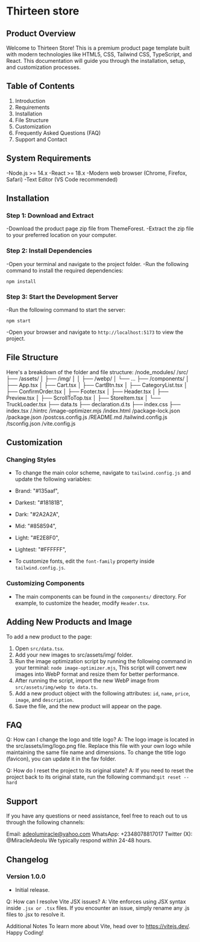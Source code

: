 # Thirteen store

## Product Overview

Welcome to Thirteen Store! This is a premium product page template built with modern technologies like
HTML5, CSS, Tailwind CSS, TypeScript, and React. This documentation will guide you through the installation,
setup, and customization processes.

## Table of Contents

1. Introduction
2. Requirements
3. Installation
4. File Structure
5. Customization
6. Frequently Asked Questions (FAQ)
7. Support and Contact

## System Requirements

-Node.js >= 14.x
-React >= 18.x
-Modern web browser (Chrome, Firefox, Safari)
-Text Editor (VS Code recommended)

## Installation

### Step 1: Download and Extract

-Download the product page zip file from ThemeForest.
-Extract the zip file to your preferred location on your computer.

### Step 2: Install Dependencies

-Open your terminal and navigate to the project folder.
-Run the following command to install the required dependencies:

  ```
  npm install
  ```

### Step 3: Start the Development Server

-Run the following command to start the server:

  ```
  npm start
  ```

-Open your browser and navigate to `http://localhost:5173` to view the project.

## File Structure

Here's a breakdown of the folder and file structure:
/node_modules/
/src/
  ├── /assets/
  │   ├── /img/
  │   │   ├── /webp/
  │   └── ...
  ├── /components/
  │   ├── App.tsx
  │   ├── Cart.tsx
  │   ├── CartBtn.tsx
  │   ├── CategoryList.tsx
  │   ├── ConfirmOrder.tsx
  │   ├── Footer.tsx
  │   ├── Header.tsx
  │   ├── Preview.tsx
  │   ├── ScrollToTop.tsx
  │   ├── StoreItem.tsx
  │   └── TruckLoader.tsx
  ├── data.ts
  ├── declaration.d.ts
  ├── index.css
  ├── index.tsx
/.hintrc
/image-optimizer.mjs
/index.html
/package-lock.json
/package.json
/postcss.config.js
/README.md
/tailwind.config.js
/tsconfig.json
/vite.config.js

## Customization

### Changing Styles

- To change the main color scheme, navigate to `tailwind.config.js` and update the following variables:
- Brand: "#135aaf",
- Darkest: "#18181B",
- Dark: "#2A2A2A",
- Mid: "#858594",
- Light: "#E2E8F0",
- Lightest: "#FFFFFF",

- To customize fonts, edit the `font-family` property inside `tailwind.config.js`.

### Customizing Components

- The main components can be found in the `components/` directory. For example, to customize the header, modify `Header.tsx`.

## Adding New Products and Image

To add a new product to the page:

1. Open `src/data.tsx`.
2. Add your new images to src/assets/img/ folder.
3. Run the image optimization script by running the following command in your terminal: `node image-optimizer.mjs`,
 This script will convert new images  into WebP format and resize them for better performance.
4. After running the script, import the new WebP image from `src/assets/img/webp to data.ts`.
5. Add a new product object with the following attributes: `id`, `name`, `price`, `image`, and `description`.
6. Save the file, and the new product will appear on the page.

## FAQ

Q: How can I change the logo and title logo?
A: The logo image is located in the src/assets/img/logo.png file. Replace this file with your own logo while maintaining the same file name and dimensions. To change the title logo (favicon), you can update it in the fav folder.

Q: How do I reset the project to its original state?
A: If you need to reset the project back to its original state, run the following command:`git reset --hard`

## Support

If you have any questions or need assistance, feel free to reach out to us through the following channels:

Email: <adeolumiracle@yahoo.com>
WhatsApp: +2348078817017
Twitter (X): @MiracleAdeolu
We typically respond within 24-48 hours.

## Changelog

### Version 1.0.0

- Initial release.

Q: How can I resolve Vite JSX issues?
A: Vite enforces using JSX syntax inside `.jsx or .tsx` files. If you encounter an issue, simply rename any .js files to .jsx to resolve it.

Additional Notes
To learn more about Vite, head over to <https://vitejs.dev/>.
Happy Coding!
